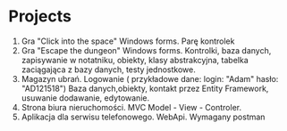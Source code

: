 # Projects
1. Gra "Click into the space" Windows forms. Parę kontrolek
2. Gra "Escape the dungeon" Windows forms. Kontrolki, baza danych, zapisywanie w notatniku, obiekty, klasy abstrakcyjna, tabelka zaciągająca z bazy danych, testy jednostkowe.
3. Magazyn ubrań. Logowanie ( przykładowe dane: login: "Adam" hasło: "AD121518") Baza danych,obiekty, kontakt przez Entity Framework, usuwanie dodawanie, edytowanie.
6. Strona biura nieruchomości. MVC Model - View - Controler. 
7. Aplikacja dla serwisu telefonowego. WebApi. Wymagany postman
